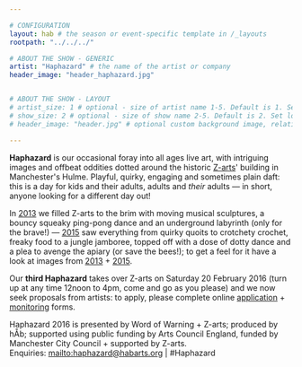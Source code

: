 ```yaml
---

# CONFIGURATION
layout: hab # the season or event-specific template in /_layouts
rootpath: "../../../"

# ABOUT THE SHOW - GENERIC
artist: "Haphazard" # the name of the artist or company
header_image: "header_haphazard.jpg"   


# ABOUT THE SHOW - LAYOUT
# artist_size: 1 # optional - size of artist name 1-5. Default is 1. Set longer names to lower values
# show_size: 2 # optional - size of show name 2-5. Default is 2. Set longer names to lower values
# header_image: "header.jpg" # optional custom background image, relative to current page

---         
```

**Haphazard** is our occasional foray into all ages live art, with intriguing images and offbeat oddities dotted around the historic [Z-arts](http://www.z-arts.org)' building in Manchester's Hulme. Playful, quirky, engaging and sometimes plain daft: this is a day for kids and their adults, adults and *their* adults — in short, anyone looking for a different day out!
        
In [2013](/archive/2013-spring/haphazard) we filled Z-arts to the brim with moving musical sculptures, a bouncy squeaky ping-pong dance and an underground labyrinth (only for the brave!) — [2015](/archive/2015-spring/haphazard) saw everything from quirky quoits to crotchety crochet, freaky food to a jungle jamboree, topped off with a dose of dotty dance and a plea to avenge the apiary (or save the bees!); to get a feel for it have a look at images from [2013](/galleries/2013-haphazard) + [2015](galleries/2015-haphazard).
        
Our **third Haphazard** takes over Z-arts on Saturday 20 February 2016 (turn up at any time 12noon to 4pm, come and go as you please) and we now seek proposals from artists: to apply, please complete online <a href="http://habarts.wufoo.eu/forms/haphazard-2016-proposal-form" target="_blank">application</a> + <a href="http://habarts.wufoo.eu/forms/hab-monitoring-form" target="_blank">monitoring</a> forms.          
         
Haphazard 2016 is presented by Word of Warning + Z-arts; produced by hÅb; supported using public funding by Arts Council England, funded by Manchester City Council + supported by Z-arts.         
Enquiries: <mailto:haphazard@habarts.org> | #Haphazard
